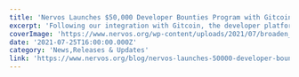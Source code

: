 ```yaml
---
title: 'Nervos Launches $50,000 Developer Bounties Program with Gitcoin'
excerpt: 'Following our integration with Gitcoin, the developer platform that provides paid opportunities in the blockchain space, we are excited to announce ‘Broaden the Spectrum: The Other Side of the Moon’, '
coverImage: 'https://www.nervos.org/wp-content/uploads/2021/07/broaden_the_spectrum_1920x1080_V2-1-810x456.png'
date: '2021-07-25T16:00:00.000Z'
category: 'News,Releases & Updates'
link: 'https://www.nervos.org/blog/nervos-launches-50000-developer-bounties-program-with-gitcoin'
---
```


